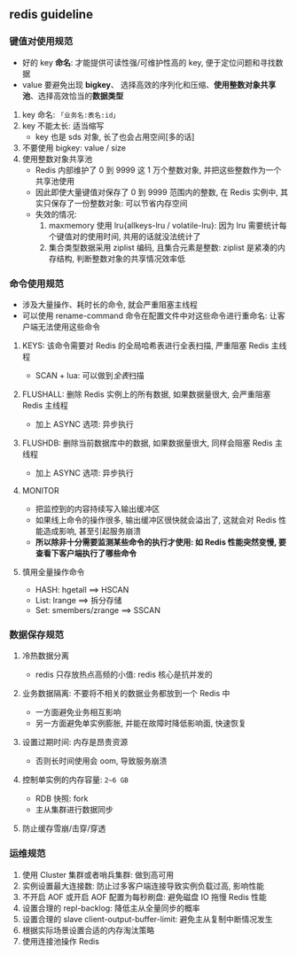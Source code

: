 ## redis guideline

### 键值对使用规范

- 好的 key **命名**: 才能提供可读性强/可维护性高的 key, 便于定位问题和寻找数据
- value 要避免出现 **bigkey**、 选择高效的序列化和压缩、**使用整数对象共享池**、选择高效恰当的**数据类型**

1. key 命名: `「业务名:表名:id」`
2. key 不能太长: 适当缩写
   - key 也是 sds 对象, 长了也会占用空间[多的话]
3. 不要使用 bigkey: value / size
4. 使用整数对象共享池
   - Redis 内部维护了 0 到 9999 这 1 万个整数对象, 并把这些整数作为一个共享池使用
   - 因此即使大量键值对保存了 0 到 9999 范围内的整数, 在 Redis 实例中, 其实只保存了一份整数对象: 可以节省内存空间
   - 失效的情况:
     1. maxmemory 使用 lru{allkeys-lru / volatile-lru}: 因为 lru 需要统计每个键值对的使用时间, 共用的话就没法统计了
     2. 集合类型数据采用 ziplist 编码, 且集合元素是整数: ziplist 是紧凑的内存结构, 判断整数对象的共享情况效率低

### 命令使用规范

- 涉及大量操作、耗时长的命令, 就会严重阻塞主线程
- 可以使用 rename-command 命令在配置文件中对这些命令进行重命名: 让客户端无法使用这些命令

1. KEYS: 该命令需要对 Redis 的全局哈希表进行全表扫描, 严重阻塞 Redis 主线程
   - SCAN + lua: 可以做到*全表*扫描
2. FLUSHALL: 删除 Redis 实例上的所有数据, 如果数据量很大, 会严重阻塞 Redis 主线程
   - 加上 ASYNC 选项: 异步执行
3. FLUSHDB: 删除当前数据库中的数据, 如果数据量很大, 同样会阻塞 Redis 主线程
   - 加上 ASYNC 选项: 异步执行
4. MONITOR

   - 把监控到的内容持续写入输出缓冲区
   - 如果线上命令的操作很多, 输出缓冲区很快就会溢出了, 这就会对 Redis 性能造成影响, 甚至引起服务崩溃
   - **所以除非十分需要监测某些命令的执行才使用: 如 Redis 性能突然变慢, 要查看下客户端执行了哪些命令**

5. 慎用全量操作命令

   - HASH: hgetall ==> HSCAN
   - List: lrange ==> 拆分存储
   - Set: smembers/zrange ==> SSCAN

### 数据保存规范

1. 冷热数据分离

   - redis 只存放热点高频的小值: redis 核心是抗并发的

2. 业务数据隔离: 不要将不相关的数据业务都放到一个 Redis 中

   - 一方面避免业务相互影响
   - 另一方面避免单实例膨胀, 并能在故障时降低影响面, 快速恢复

3. 设置过期时间: 内存是昂贵资源

   - 否则长时间使用会 oom, 导致服务崩溃

4. 控制单实例的内存容量: `2~6 GB`

   - RDB 快照: fork
   - 主从集群进行数据同步

5. 防止缓存雪崩/击穿/穿透

### 运维规范

1. 使用 Cluster 集群或者哨兵集群: 做到高可用
2. 实例设置最大连接数: 防止过多客户端连接导致实例负载过高, 影响性能
3. 不开启 AOF 或开启 AOF 配置为每秒刷盘: 避免磁盘 IO 拖慢 Redis 性能
4. 设置合理的 repl-backlog: 降低主从全量同步的概率
5. 设置合理的 slave client-output-buffer-limit: 避免主从复制中断情况发生
6. 根据实际场景设置合适的内存淘汰策略
7. 使用连接池操作 Redis
